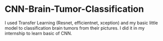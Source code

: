 # CNN-Brain-Tumor-Classification
I used Transfer Learning (Resnet, efficientnet, xception) and my basic little model to classification brain tumors from their pictures. I did it in my internship to learn basic of CNN.
